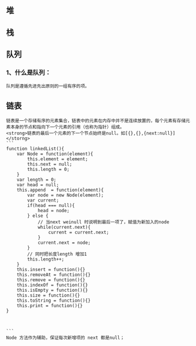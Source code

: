 ## 堆

## 栈

## 队列

### 1、什么是队列：

    队列是遵循先进先出原则的一组有序的项。

## 链表

    链表是一个存储有序的元素集合，链表中的元素在内存中并不是连续放置的，每个元素有存储元素本身的节点和指向下一个元素的引用（也称为指针）组成。
    <strong>链表的最后一个元素的下一个节点始终是null。如[{},{},{next:null}]</storng>
    ```
    function linkedList(){
        var Node = function(element){
            this.element = element;
            this.next = null;
            this.length = 0;
        }
        var length = 0;
        var head = null;
        this.append  = function(element){
            var node = new Node(element);
            var current;
            if(head === null){
                head = node;
            } else {
                // 当next weinull 时说明到最后一项了，赋值为新加入的node
                while(current.next){
                    current = current.next;
                }
                current.next = node;
            }
            // 同时把长度length 增加1
            this.length++;
        }
        this.insert = function(){}
        this.removeAt = function(){}
        this.remove = function(){}
        this.indexOf = function(){}
        this.isEmpty = function(){}
        this.size = function(){}
        this.toString = function(){}
        this.print = function(){}
    }



    ```
    Node 方法作为辅助，保证每次新增项的 next 都是null；
